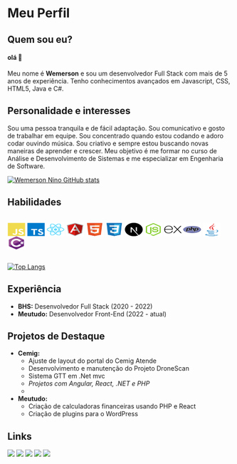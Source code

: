 # Meu Perfil

## Quem sou eu?
#### olá 👋

Meu nome é **Wemerson** e sou um desenvolvedor Full Stack com mais de 5 anos de experiência. Tenho conhecimentos avançados em Javascript, CSS, HTML5, Java e C#.

## Personalidade e interesses

Sou uma pessoa tranquila e de fácil adaptação. Sou comunicativo e gosto de trabalhar em equipe. Sou concentrado quando estou codando e adoro codar ouvindo música. Sou criativo e sempre estou buscando novas maneiras de aprender e crescer. Meu objetivo é me formar no curso de Análise e Desenvolvimento de Sistemas e me especializar em Engenharia de Software.

[![Wemerson Nino GitHub stats](https://github-readme-stats.vercel.app/api?username=wemersonnino&show_icons=true&theme=dark)](https://github.com/wemersonnino/github-readme-stats)


## Habilidades

<div style="display: inline_block"><br>
  <img align="center" alt="Wemerson-Nino-Js" height="30" width="40" src="https://raw.githubusercontent.com/devicons/devicon/master/icons/javascript/javascript-plain.svg">
  <img align="center" alt="Wemerson-Nino-Ts" height="30" width="40" src="https://raw.githubusercontent.com/devicons/devicon/master/icons/typescript/typescript-plain.svg">
  <img align="center" alt="Wemerson-Nino-React" height="30" width="40" src="https://raw.githubusercontent.com/devicons/devicon/master/icons/react/react-original.svg">
   <img align="center" alt="Wemerson-Nino-Angular" height="30" width="40" src="https://raw.githubusercontent.com/devicons/devicon/master/icons/angularjs/angularjs-original.svg">
  <img align="center" alt="Wemerson-Nino-HTML" height="30" width="40" src="https://raw.githubusercontent.com/devicons/devicon/master/icons/html5/html5-original.svg">
  <img align="center" alt="Wemerson-Nino-CSS" height="30" width="40" src="https://raw.githubusercontent.com/devicons/devicon/master/icons/css3/css3-original.svg">
   <img align="center" alt="Wemerson-Nino-NextJS" height="30" width="40" src="https://raw.githubusercontent.com/devicons/devicon/master/icons/nextjs/nextjs-original.svg">
  <img align="center" alt="Wemerson-Nino-Node" height="30" width="40" src="https://raw.githubusercontent.com/devicons/devicon/master/icons/nodejs/nodejs-original.svg">
   <img align="center" alt="Wemerson-Nino-Express" height="30" width="40" src="https://raw.githubusercontent.com/devicons/devicon/master/icons/express/express-original.svg">
   <img align="center" alt="Wemerson-Nino-PHP" height="30" width="40" src="https://raw.githubusercontent.com/devicons/devicon/master/icons/php/php-original.svg">
   <img align="center" alt="Wemerson-Nino-Java" height="30" width="40" src="https://raw.githubusercontent.com/devicons/devicon/master/icons/java/java-original.svg">
  <img align="center" alt="Wemerson-Nino-Csharp" height="30" width="40" src="https://raw.githubusercontent.com/devicons/devicon/master/icons/csharp/csharp-original.svg">
</div>

##

[![Top Langs](https://github-readme-stats.vercel.app/api/top-langs/?username=wemersonnino&layout=compact&theme=dark)](https://github.com/wemersonnino/github-readme-stats)



## Experiência

- **BHS:** Desenvolvedor Full Stack (2020 - 2022)
- **Meutudo:** Desenvolvedor Front-End (2022 - atual)

## Projetos de Destaque

* **Cemig:**
   - Ajuste de layout do portal do Cemig Atende
   - Desenvolvimento e manutenção do Projeto DroneScan
   - Sistema GTT em .Net mvc
   - _Projetos com Angular, React, .NET e PHP_
   - 
* **Meutudo:**
   - Criação de calculadoras financeiras usando PHP e React
   - Criação de plugins para o WordPress

## Links
<div> 
  <a href="https://www.behance.net/Wemerson" target="_blank"><img src="https://img.shields.io/badge/-Behance-blue?style=for-the-badge&logo=behance&logoColor=white" target="_blank"></a>
  <a href="https://www.linkedin.com/in/wemerson-nino-55020b32/" target="_blank"><img src="https://img.shields.io/badge/LinkedIn-0077B5?style=for-the-badge&logo=linkedin&logoColor=white" target="_blank"></a>
 	<a href="https://twitter.com/WemersonNino" target="_blank"><img src="https://img.shields.io/badge/Twitter-1DA1F2?style=for-the-badge&logo=twitter&logoColor=white" target="_blank"></a>
 <a href="https://www.instagram.com/wemersonnino/" target="_blank"><img src="https://img.shields.io/badge/Instagram-E4405F?style=for-the-badge&logo=instagram&logoColor=white" target="_blank"></a> 
  <a href = "mailto:wemersonniono@gmail.com"><img src="https://img.shields.io/badge/-Gmail-%23333?style=for-the-badge&logo=gmail&logoColor=white" target="_blank"></a>
  
</div>
